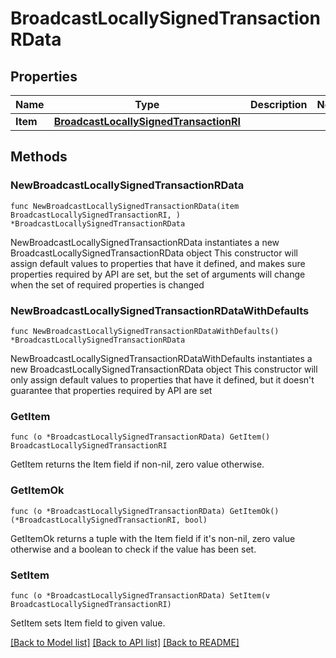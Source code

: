 # BroadcastLocallySignedTransactionRData

## Properties

Name | Type | Description | Notes
------------ | ------------- | ------------- | -------------
**Item** | [**BroadcastLocallySignedTransactionRI**](BroadcastLocallySignedTransactionRI.md) |  | 

## Methods

### NewBroadcastLocallySignedTransactionRData

`func NewBroadcastLocallySignedTransactionRData(item BroadcastLocallySignedTransactionRI, ) *BroadcastLocallySignedTransactionRData`

NewBroadcastLocallySignedTransactionRData instantiates a new BroadcastLocallySignedTransactionRData object
This constructor will assign default values to properties that have it defined,
and makes sure properties required by API are set, but the set of arguments
will change when the set of required properties is changed

### NewBroadcastLocallySignedTransactionRDataWithDefaults

`func NewBroadcastLocallySignedTransactionRDataWithDefaults() *BroadcastLocallySignedTransactionRData`

NewBroadcastLocallySignedTransactionRDataWithDefaults instantiates a new BroadcastLocallySignedTransactionRData object
This constructor will only assign default values to properties that have it defined,
but it doesn't guarantee that properties required by API are set

### GetItem

`func (o *BroadcastLocallySignedTransactionRData) GetItem() BroadcastLocallySignedTransactionRI`

GetItem returns the Item field if non-nil, zero value otherwise.

### GetItemOk

`func (o *BroadcastLocallySignedTransactionRData) GetItemOk() (*BroadcastLocallySignedTransactionRI, bool)`

GetItemOk returns a tuple with the Item field if it's non-nil, zero value otherwise
and a boolean to check if the value has been set.

### SetItem

`func (o *BroadcastLocallySignedTransactionRData) SetItem(v BroadcastLocallySignedTransactionRI)`

SetItem sets Item field to given value.



[[Back to Model list]](../README.md#documentation-for-models) [[Back to API list]](../README.md#documentation-for-api-endpoints) [[Back to README]](../README.md)



